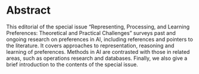# Abstract

This editorial of the special issue “Representing, Processing, and Learning Preferences: Theoretical and Practical Challenges” surveys past and ongoing research on preferences in AI, including references and pointers to the literature. 
It covers approaches to representation, reasoning and learning of preferences. 
Methods in AI are contrasted with those in related areas, such as operations research and databases. 
Finally, we also give a brief introduction to the contents of the special issue.